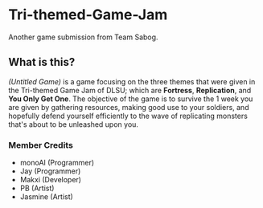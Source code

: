 # Tri-themed-Game-Jam
 Another game submission from Team Sabog.
 
## What is this?
*(Untitled Game)* is a game focusing on the three themes that were given in the Tri-themed Game Jam of DLSU; which are **Fortress**, **Replication**, and **You Only Get One**. The objective of the game is to survive the 1 week you are given by gathering resources, making good use to your soldiers, and hopefully defend yourself efficiently to the wave of replicating monsters that's about to be unleashed upon you.

### Member Credits
- monoAI (Programmer)
- Jay (Programmer)
- Makxi (Developer)
- PB (Artist)
- Jasmine (Artist)
